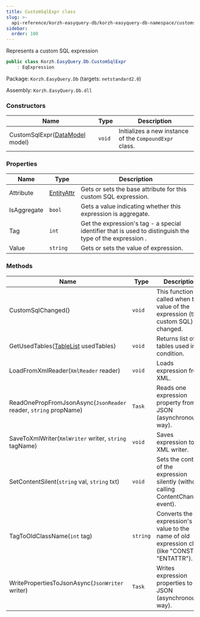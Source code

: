 ```yaml
---
title: CustomSqlExpr class
slug: >-
  api-reference/korzh-easyquery-db/korzh-easyquery-db-namespace/customsqlexpr-class
sidebar:
  order: 100
---
```


Represents a custom SQL expression
```csharp
public class Korzh.EasyQuery.Db.CustomSqlExpr
    : EqExpression

```
Package: `Korzh.EasyQuery.Db` (targets: `netstandard2.0`)

Assembly: `Korzh.EasyQuery.Db.dll`

### Constructors

| Name | Type | Description | 
| --- | --- | --- | 
| CustomSqlExpr([DataModel](///easyquery/docs/api-reference/korzh-easyquery/korzh-easyquery-namespace/datamodel-class) model) | `void` | Initializes a new instance of the `CompoundExpr` class. | 


### Properties

| Name | Type | Description | 
| --- | --- | --- | 
| Attribute | [EntityAttr](///easyquery/docs/api-reference/korzh-easyquery/korzh-easyquery-namespace/entityattr-class) | Gets or sets the base attribute for this custom SQL expression. | 
| IsAggregate | `bool` | Gets a value indicating whether this expression is aggregate. | 
| Tag | `int` | Get the expression's tag - a special identifier that is used to distinguish the type of the expression . | 
| Value | `string` | Gets or sets the value of expression. | 


### Methods

| Name | Type | Description | 
| --- | --- | --- | 
| CustomSqlChanged() | `void` | This function is called when the value of the expression (the custom SQL) is changed. | 
| GetUsedTables([TableList](///easyquery/docs/api-reference/korzh-easyquery-db/korzh-easyquery-db-namespace/tablelist-class) usedTables) | `void` | Returns list of tables used in condition. | 
| LoadFromXmlReader(`XmlReader` reader) | `void` | Loads expression from XML. | 
| ReadOnePropFromJsonAsync(`JsonReader` reader, `string` propName) | `Task` | Reads one expression property from JSON (asynchronous way). | 
| SaveToXmlWriter(`XmlWriter` writer, `string` tagName) | `void` | Saves expression to XML writer. | 
| SetContentSilent(`string` val, `string` txt) | `void` | Sets the content of the expression silently (without calling ContentChanged event). | 
| TagToOldClassName(`int` tag) | `string` | Converts the expression's tag value to the name of old expression class (like "CONST" or "ENTATTR"). | 
| WritePropertiesToJsonAsync(`JsonWriter` writer) | `Task` | Writes expression properties to JSON (asynchronous way). |
